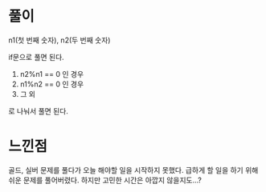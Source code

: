 # 풀이
n1(첫 번째 숫자), n2(두 번째 숫자)  

if문으로 풀면 된다.  

1) n2%n1 == 0 인 경우  
2) n1%n2 == 0 인 경우  
3)  그 외  

로 나눠서 풀면 된다.  

# 느낀점
골드, 실버 문제를 풀다가 오늘 해야할 일을 시작하지 못했다. 급하게 할 일을 하기 위해 쉬운 문제를 풀어버렸다. 하지만 고민한 시간은 아깝지 않을지도...?
